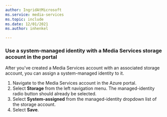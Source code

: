 ```yaml
---
author: IngridAtMicrosoft
ms.service: media-services 
ms.topic: include
ms.date: 12/01/2021
ms.author: inhenkel

---
```


<!-- Use the portal to add a system managed identity to a media services storage account -->

### Use a system-managed identity with a Media Services storage account in the portal

After you've created a Media Services account with an associated storage account, you can assign a system-managed identity to it.

1. Navigate to the Media Services account in the Azure portal.
1. Select **Storage** from the left navigation menu. The managed-identity radio button should already be selected.
1. Select **System-assigned** from the managed-identity dropdown list of the storage account.
1. Select **Save**.